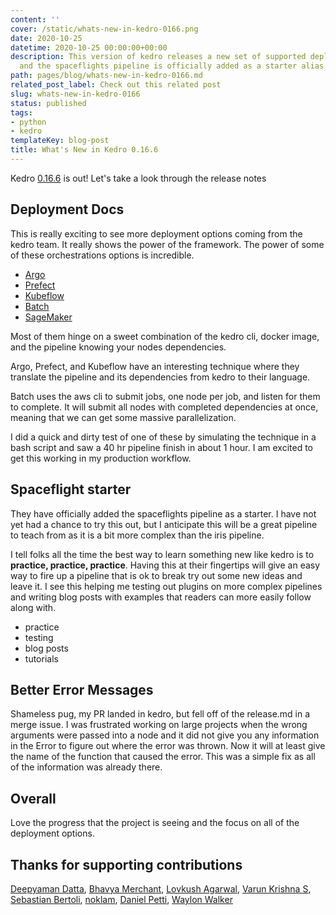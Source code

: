 ```yaml
---
content: ''
cover: /static/whats-new-in-kedro-0166.png
date: 2020-10-25
datetime: 2020-10-25 00:00:00+00:00
description: This version of kedro releases a new set of supported deployment options
  and the spaceflights pipeline is officially added as a starter alias.
path: pages/blog/whats-new-in-kedro-0166.md
related_post_label: Check out this related post
slug: whats-new-in-kedro-0166
status: published
tags:
- python
- kedro
templateKey: blog-post
title: What's New in Kedro 0.16.6
---
```


Kedro [0.16.6](https://github.com/quantumblacklabs/kedro/releases) is out! Let's take a look through the release notes

## Deployment Docs

This is really exciting to see more deployment options coming from the kedro team. It really shows the power of the framework. The power of some of these orchestrations options is incredible.

* [Argo](https://kedro.readthedocs.io/en/stable/10_deployment/04_argo.html)
* [Prefect](https://kedro.readthedocs.io/en/stable/10_deployment/05_prefect.html)
* [Kubeflow](https://kedro.readthedocs.io/en/stable/10_deployment/06_kubeflow.html)
* [Batch](https://kedro.readthedocs.io/en/stable/10_deployment/07_aws_batch.html)
* [SageMaker](https://kedro.readthedocs.io/en/stable/10_deployment/08_aws_sagemaker.html)

Most of them hinge on a sweet combination of the kedro cli, docker image, and the pipeline knowing your nodes dependencies. 

Argo, Prefect, and Kubeflow have an interesting technique where they translate the pipeline and its dependencies from kedro to their language.

Batch uses the aws cli to submit jobs, one node per job, and listen for them to complete. It will submit all nodes with completed dependencies at once, meaning that we can get some massive parallelization.


I did a quick and dirty test of one of these by simulating the technique in a bash script and saw a 40 hr pipeline finish in about 1 hour. I am excited to get this working in my production workflow.

## Spaceflight starter

They have officially added the spaceflights pipeline as a starter. I have not yet had a chance to try this out, but I anticipate this will be a great pipeline to teach from as it is a bit more complex than the iris pipeline. 

I tell folks all the time the best way to learn something new like kedro is to **practice, practice, practice**. Having this at their fingertips will give an easy way to fire up a pipeline that is ok to break try out some new ideas and leave it. I see this helping me testing out plugins on more complex pipelines and writing blog posts with examples that readers can more easily follow along with.

- practice
- testing
- blog posts
- tutorials

## Better Error Messages

Shameless pug, my PR landed in kedro, but fell off of the release.md in a merge issue. I was frustrated working on large projects when the wrong arguments were passed into a node and it did not give you any information in the Error to figure out where the error was thrown. Now it will at least give the name of the function that caused the error. This was a simple fix as all of the information was already there.

## Overall

Love the progress that the project is seeing and the focus on all of the deployment options.

## Thanks for supporting contributions

[Deepyaman Datta](https://github.com/deepyaman), [Bhavya Merchant](https://github.com/bnmerchant), [Lovkush Agarwal](https://github.com/Lovkush-A), [Varun Krishna S](https://github.com/vhawk19), [Sebastian Bertoli](https://github.com/sebastianbertoli), [noklam](https://github.com/noklam), [Daniel Petti](https://github.com/djpetti), [Waylon Walker](https://github.com/waylonwalker)